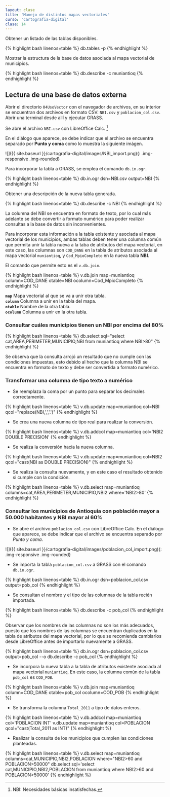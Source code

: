 ```yaml
---
layout: clase
title: 'Manejo de distintos mapas vectoriales'
curso: 'cartografia-digital'
clase: 14
---
```


Obtener un listado de las tablas disponibles.

{% highlight bash linenos=table %}
db.tables -p
{% endhighlight %}

Mostrar la estructura de la base de datos asociada al mapa vectorial de municipios.

{% highlight bash linenos=table %}
db.describe -c muniantioq
{% endhighlight %}

Lectura de una base de datos externa
------------------------------------

Abrir el directorio `04UsoVector` con el navegador de archivos, en su interior se encuentran dos archivos en formato CSV: `NBI.csv` y `poblacion_col.csv`. Abrir una terminal desde allí y ejecutar GRASS.

Se abre el archivo `NBI.csv` con LibreOffice Calc. [^1]

En el diálogo que aparece, se debe indicar que el archivo se encuentra separado por **Punto y coma** como lo muestra la siguiente imágen.

![]({{ site.baseurl }}/cartografia-digital/images/NBI_import.png){: .img-responsive .img-rounded}

Para incorporar la tabla a GRASS, se emplea el comando `db.in.ogr`.

{% highlight bash linenos=table %}
db.in.ogr dsn=NBI.csv output=NBI
{% endhighlight %}

Obtener una descripción de la nueva tabla generada.

{% highlight bash linenos=table %}
db.describe -c NBI
{% endhighlight %}

La columna del NBI se encuentra en formato de texto, por lo cual más adelante se debe convertir a formato numérico para poder realizar consultas a la base de datos sin inconvenientes.

Para incorporar esta información a la tabla existente y asociada al mapa vectorial de los municipios, ambas tablas deben tener una columna común que permita unir la tabla nueva a la taba de atributos del mapa vectorial, en este caso, las columnas son `COD_DANE` en la tabla de atributos asociada al mapa vectorial `muniantioq`, y `Cod_MpioCompleto` en la nueva tabla **NBI**.

El comando que permite esto es el `v.db.join`.

{% highlight bash linenos=table %}
v.db.join map=muniantioq column=COD_DANE otable=NBI ocolumn=Cod_MpioCompleto
{% endhighlight %}

**`map`** Mapa vectorial al que se va a unir otra tabla.  
**`column`** Columna a unir en la tabla del mapa.  
**`otable`** Nombre de la otra tabla.  
**`ocolumn`** Columna a unir en la otra tabla.  

### Consultar cuáles municipios tienen un NBI por encima del 80%

{% highlight bash linenos=table %}
db.select sql="select cat,AREA,PERIMETER,MUNICIPIO,NBI from muniantioq where NBI>80"
{% endhighlight %}

Se observa que la consulta arrojó un resultado que no cumple con las condiciones impuestas, esto debido al hecho que la columna NBI se encuentra en formato de texto y debe ser convertida a formato numérico.

### Transformar una columna de tipo texto a numérico

- Se reemplaza la coma por un punto para separar los decimales correctamente.

{% highlight bash linenos=table %}
v.db.update map=muniantioq col=NBI qcol="replace(NBI,',','.')"
{% endhighlight %}

- Se crea una nueva columna de tipo real para realizar la conversión.

{% highlight bash linenos=table %}
v.db.addcol map=muniantioq col='NBI2 DOUBLE PRECISION'
{% endhighlight %}

- Se realiza la conversión hacia la nueva columna.

{% highlight bash linenos=table %}
v.db.update map=muniantioq col=NBI2 qcol="cast(NBI as DOUBLE PRECISION)"
{% endhighlight %}

- Se realiza la consulta nuevamente, y en este caso el resultado obtenido si cumple con la condición.

{% highlight bash linenos=table %}
v.db.select map=muniantioq columns=cat,AREA,PERIMETER,MUNICIPIO,NBI2 where='NBI2>80'
{% endhighlight %}

### Consultar los municipios de Antioquia con población mayor a 50.000 habitantes y NBI mayor al 60%

- Se abre el archivo `poblacion_col.csv` con LibreOffice Calc. En el diálogo que aparece, se debe indicar que el archivo se encuentra separado por *Punto y coma*.

![]({{ site.baseurl }}/cartografia-digital/images/poblacion_col_import.png){: .img-responsive .img-rounded}

- Se importa la tabla `poblacion_col.csv` a GRASS con el comando `db.in.ogr`.

{% highlight bash linenos=table %}
db.in.ogr dsn=poblacion_col.csv output=pob_col
{% endhighlight %}

- Se consultan el nombre y el tipo de las columnas de la tabla recién importada.

{% highlight bash linenos=table %}
db.describe -c pob_col
{% endhighlight %}

Observar que los nombres de las columnas no son los más adecuados, puesto que los nombres de las columnas se encuentran duplicados en la tabla de atributos del mapa vectorial, por lo que se recomienda cambiarlos desde LibreOffice antes de importarlo nuevamente a GRASS.

{% highlight bash linenos=table %}
db.in.ogr dsn=poblacion_col.csv output=pob_col --o
db.describe -c pob_col
{% endhighlight %}

- Se incorpora la nueva tabla a la tabla de atributos existente asociada al mapa vectorial `muniantioq`. En este caso, la columna común de la tabla `pob_col` es `COD_POB`.

{% highlight bash linenos=table %}
v.db.join map=muniantioq column=COD_DANE otable=pob_col ocolumn=COD_POB
{% endhighlight %}

- Se transforma la columna `Total_2011` a tipo de datos enteros.

{% highlight bash linenos=table %}
v.db.addcol map=muniantioq col='POBLACION INT'
v.db.update map=muniantioq col=POBLACION qcol="cast(Total_2011 as INT)"
{% endhighlight %}

- Realizar la consulta de los municipios que cumplen las condiciones planteadas.

{% highlight bash linenos=table %}
v.db.select map=muniantioq columns=cat,MUNICIPIO,NBI2,POBLACION where="NBI2>60 and POBLACION>50000"
db.select sql='select cat,MUNICIPIO,NBI2,POBLACION from muniantioq where NBI2>60 and POBLACION>50000'
{% endhighlight %}

[^1]: NBI: Necesidades básicas insatisfechas.
